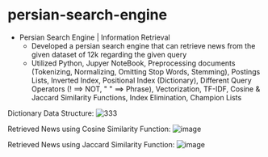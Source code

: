 # persian-search-engine

* Persian Search Engine | Information Retrieval
  * Developed a persian search engine that can retrieve news from the given dataset of 12k regarding the given query
  * Utilized Python, Jupyer NoteBook, Preprocessing documents (Tokenizing, Normalizing, Omitting Stop Words, Stemming), Postings Lists, Inverted Index, Positional Index (Dictionary), Different Query Operators (! ==> NOT, " " ==> Phrase), Vectorization, TF-IDF, Cosine & Jaccard Similarity Functions, Index Elimination, Champion Lists

Dictionary Data Structure:
![333](https://github.com/amirbelbasi/persian-search-engine/assets/58425120/ff02c22f-6ebb-425f-af85-838c8faacc2b)

Retrieved News using Cosine Similarity Function:
![image](https://github.com/amirbelbasi/persian-search-engine/assets/58425120/a27c4ff7-e92a-4ded-8e6f-507abb11a900)

Retrieved News using Jaccard Similarity Function:
![image](https://github.com/amirbelbasi/persian-search-engine/assets/58425120/11541332-8157-4db4-b144-c12bf52041f3)
